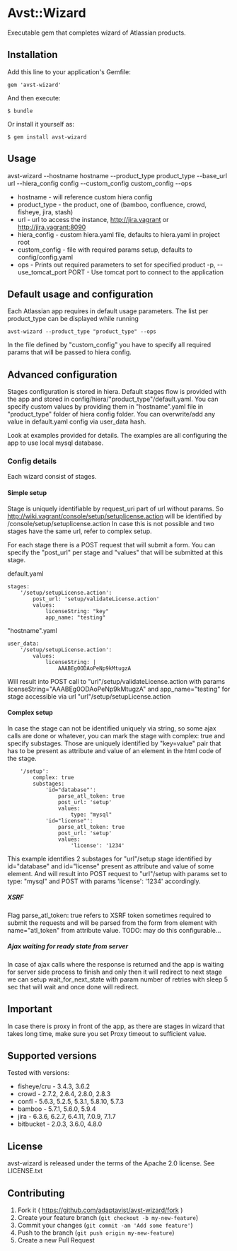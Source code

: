 # Avst::Wizard

Executable gem that completes wizard of Atlassian products.

## Installation

Add this line to your application's Gemfile:

    gem 'avst-wizard'

And then execute:

    $ bundle

Or install it yourself as:

    $ gem install avst-wizard

## Usage

avst-wizard --hostname hostname --product_type product_type --base_url url --hiera_config config --custom_config custom_config --ops

- hostname - will reference custom hiera config
- product_type   - the product, one of (bamboo, confluence, crowd, fisheye, jira, stash)
- url            - url to access the instance, http://jira.vagrant or http://jira.vagrant:8090
- hiera_config   - custom hiera.yaml file, defaults to hiera.yaml in project root
- custom_config  - file with required params setup, defaults to config/config.yaml
- ops            - Prints out required parameters to set for specified product
-p, --use_tomcat_port PORT  - Use tomcat port to connect to the application

## Default usage and configuration

Each Atlassian app requires in default usage parameters. The list per product_type can be displayed while running

```
avst-wizard --product_type "product_type" --ops
```

In the file defined by "custom_config" you have to specify all required params that will be passed to hiera config.

## Advanced configuration

Stages configuration is stored in hiera. Default stages flow is provided with the app and stored in config/hiera/"product_type"/default.yaml. You can specify custom values by providing them in "hostname".yaml file in "product_type" folder of hiera config folder. You can overwrite/add any value in default.yaml config via user_data hash.

Look at examples provided for details. The examples are all configuring the app to use local mysql database.

### Config details

Each wizard consist of stages.

#### Simple setup
Stage is uniquely identifiable by request_uri part of url without params.
So http://wiki.vagrant/console/setup/setuplicense.action will be identified by /console/setup/setuplicense.action
In case this is not possible and two stages have the same url, refer to complex setup.

For each stage there is a POST request that will submit a form. You can specify the "post_url" per stage and "values" that will be submitted at this stage.

default.yaml

```
stages:
    '/setup/setupLicense.action':
        post_url: 'setup/validateLicense.action'
        values:
            licenseString: "key"
            app_name: "testing"
```

"hostname".yaml

```
user_data:
    '/setup/setupLicense.action':
        values:
            licenseString: |
                AAABEg0ODAoPeNp9kMtugzA
```

Will result into POST call to "url"/setup/validateLicense.action with params licenseString="AAABEg0ODAoPeNp9kMtugzA" and app_name="testing" for stage accessible via url "url"/setup/setupLicense.action

#### Complex setup

In case the stage can not be identified uniquely via string, so some ajax calls are done or whatever, you can mark the stage with complex: true and specify substages. Those are uniquely identified by "key=value" pair that has to be present as attribute and value of an element in the html code of the stage.

```
    '/setup':
        complex: true
        substages:
            'id="database"':
                parse_atl_token: true
                post_url: 'setup'
                values:
                    type: "mysql"
            'id="license"':
                parse_atl_token: true
                post_url: 'setup'
                values:
                    'license': '1234'
```

This example identifies 2 substages for "url"/setup stage identified by id="database" and id="license" present as attribute and value of some element. And will result into POST request to "url"/setup with params set to type: "mysql" and POST with params 'license': '1234' accordingly.

##### XSRF

Flag parse_atl_token: true refers to XSRF token sometimes required to submit the requests and will be parsed from the form from element with name="atl_token" from attribute value. TODO: may do this configurable...

##### Ajax waiting for ready state from server

In case of ajax calls where the response is returned and the app is waiting for server side process to finish and only then it will redirect to next stage we can setup wait_for_next_state with param number of retries with sleep 5 sec that will wait and once done will redirect.

## Important
In case there is proxy in front of the app, as there are stages in wizard that takes long time, make sure you set Proxy timeout to sufficient value.

## Supported versions

Tested with versions:

- fisheye/cru - 3.4.3, 3.6.2
- crowd - 2.7.2, 2.6.4, 2.8.0, 2.8.3
- confl - 5.6.3, 5.2.5, 5.3.1, 5.8.10, 5.7.3
- bamboo - 5.7.1, 5.6.0, 5.9.4
- jira  - 6.3.6, 6.2.7, 6.4.11, 7.0.9, 7.1.7
- bitbucket - 2.0.3, 3.6.0, 4.8.0

## License

avst-wizard is released under the terms of the Apache 2.0 license. See LICENSE.txt

## Contributing

1. Fork it ( https://github.com/adaptavist/avst-wizard/fork )
2. Create your feature branch (`git checkout -b my-new-feature`)
3. Commit your changes (`git commit -am 'Add some feature'`)
4. Push to the branch (`git push origin my-new-feature`)
5. Create a new Pull Request
